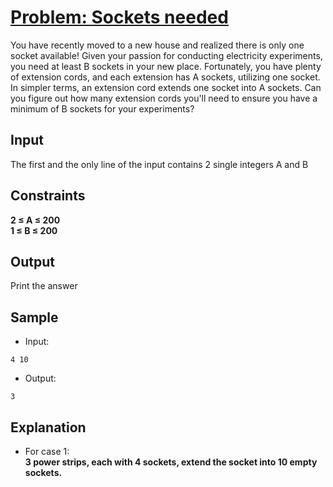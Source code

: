 # [Problem: Sockets needed](https://my.newtonschool.co/playground/code/9clunragm5sn)

You have recently moved to a new house and realized there is only one socket available! Given your passion for conducting electricity experiments, you need at least B sockets in your new place. Fortunately, you have plenty of extension cords, and each extension has A sockets, utilizing one socket. In simpler terms, an extension cord extends one socket into A sockets. Can you figure out how many extension cords you'll need to ensure you have a minimum of B sockets for your experiments?

## Input

The first and the only line of the input contains 2 single integers A and B

## Constraints

**2 ≤ A ≤ 200 <br>
1 ≤ B ≤ 200**

## Output

Print the answer

## Sample

- Input:
```
4 10
```

- Output:
```
3
```

## Explanation

- For case 1: <br> **3 power strips, each with 4 sockets, extend the socket into 10 empty sockets.**
